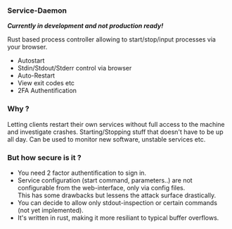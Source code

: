 ### Service-Daemon

***Currently in development and not production ready!***

Rust based process controller allowing to start/stop/input processes via your browser.

- Autostart
- Stdin/Stdout/Stderr control via browser
- Auto-Restart
- View exit codes etc
- 2FA Authentification

### Why ?

Letting clients restart their own services without full access to the machine and investigate crashes.
Starting/Stopping stuff that doesn't have to be up all day.
Can be used to monitor new software, unstable services etc.

### But how secure is it ?

- You need 2 factor authentification to sign in.
- Service configuration (start command, parameters..) are not configurable from the web-interface, only via config files.  
  This has some drawbacks but lessens the attack surface drastically.
- You can decide to allow only stdout-inspection or certain commands (not yet implemented).
- It's written in rust, making it more resiliant to typical buffer overflows.

